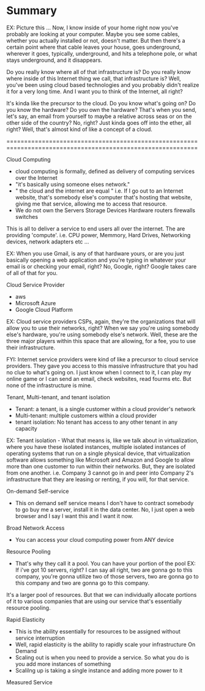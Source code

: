 # Summary 
EX:
Picture this ...
Now, I know inside of your home right now you've probably are looking at your computer. Maybe you see some cables, whether you actually installed or not, doesn't matter. But then there's a certain point where that cable leaves your house, goes underground, wherever it goes, typically, underground, and hits a telephone pole, or what stays underground, and it disappears. 

Do you really know where all of that infrastructure is? Do you really know where inside of this Internet thing we call, that infrastructure is? Well, you've been using cloud based technologies and you probably didn't realize it for a very long time. And I want you to think of the Internet, all right? 

It's kinda like the precursor to the cloud. Do you know what's going on? Do you know the hardware? Do you own the hardware? That's when you send, let's say, an email from yourself to maybe a relative across seas or on the other side of the country? No, right? Just kinda goes off into the ether, all right? Well, that's almost kind of like a concept of a cloud. 

============================================================================================================

Cloud Computing
- cloud computing is formally, defined as delivery of computing services over the Internet 
- "it's basically using someone elses network."
- " the cloud and the internet are equal " i.e. If I go out to an Internet website, that's somebody else's computer that's hosting that website, giving me that service, allowing me to access that resource.
- We do not own the 
    Servers
    Storage Devices
    Hardware
     routers
     firewalls
     switches

This is all to deliver a service to end users all over the internet. The are providing 'compute'. i.e. CPU power, Memmory, Hard Drives, Networking devices, network adapters etc ...

EX:
When you use Gmail, is any of that hardware yours, or are you just basically opening a web application and you're typing in whatever your email is or checking your email, right? No, Google, right? Google takes care of all of that for you.

Cloud Service Provider
- aws
- Microsoft Azure
- Google Cloud Platform

EX:
Cloud service providers CSPs, again, they're the organizations that will allow you to use their networks, right? When we say you're using somebody else's hardware, you're using somebody else's network. Well, these are the three major players within this space that are allowing, for a fee, you to use their infrastructure. 


FYI: Internet service providers were kind of like a precursor to cloud service providers.
They gave you access to this massive infrastructure that you had no clue to what's going on. I just know when I connect to it, I can play my online game or I can send an email, check websites, read fourms etc. But none of the infrastructure is mine.



Tenant, Multi-tenant, and tenant isolation
- Tenant: a tenant, is a single customer within a cloud provider's network
- Multi-tenant: multiple customers within a cloud provider
- tenant isolation: No tenant has access to any other tenant in any capacity

EX: Tenant isolation - What that means is, like we talk about in virtualization, where you have these isolated instances, multiple isolated instances of operating systems that run on a single physical device, that virtualization software allows something like Microsoft and Amazon and Google to allow more than one customer to run within their networks. But, they are isolated from one another. i.e. Company 3 cannot go in and peer into Company 2's infrastructure that they are leasing or renting, if you will, for that service. 


On-demand Self-service
- This on demand self service means I don't have to contract somebody to go buy me a server, install it in the data center. No, I just open a web browser and I say I want this and I want it now.

Broad Network Access
- You can access your cloud computing power from ANY device

Resource Pooling
- That's why they call it a pool. You can have your portion of the pool
EX:
If i've got 10 servers, right? I can say all right, two are gonna go to this company, you're gonna utilize two of those servers, two are gonna go to this company and two are gonna go to this company. 

It's a larger pool of resources. But that we can individually allocate portions of it to various companies that are using our service that's essentially resource pooling.


Rapid Elasticity
- This is the ability essentially for resources to be assigned without service interruption 
- Well, rapid elasticity is the ability to rapidly scale your infrastructure On Demand 
- Scaling out is when you need to provide a service. So what you do is you add more instances of something
- Scalilng up is taking a single instance and adding more power to it


Measured Service
